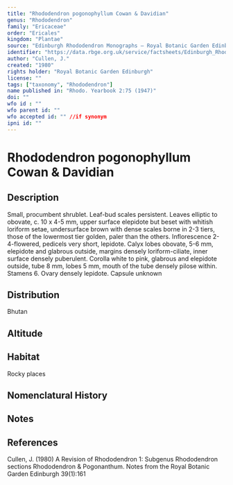 ```yaml
---
title: "Rhododendron pogonophyllum Cowan & Davidian"
genus: "Rhododendron"
family: "Ericaceae"
order: "Ericales"
kingdom: "Plantae"
source: "Edinburgh Rhododendron Monographs – Royal Botanic Garden Edinburgh"
identifier: "https://data.rbge.org.uk/service/factsheets/Edinburgh_Rhododendron_Monographs.xhtml"
author: "Cullen, J."
created: "1980"
rights holder: "Royal Botanic Garden Edinburgh"
license: ""
tags: ["taxonomy", "Rhododendron"]
name published in: "Rhodo. Yearbook 2:75 (1947)"
doi: ""
wfo id : ""
wfo parent id: ""
wfo accepted id: "" //if synonym                      
ipni id: ""
---
```


                       

# Rhododendron pogonophyllum Cowan & Davidian

## Description
Small, procumbent shrublet. Leaf-bud scales persistent. Leaves elliptic to obovate, c. 10 x 4-5 mm, upper surface elepidote but beset with whitish loriform setae, undersurface brown with dense scales borne in 2-3 tiers, those of the lowermost tier golden, paler than the others. Inflorescence 2-4-flowered, pedicels very short, lepidote. Calyx lobes obovate, 5-6 mm, elepidote and glabrous outside, margins densely loriform-ciliate, inner surface densely puberulent. Corolla white to pink, glabrous and elepidote outside, tube 8 mm, lobes 5 mm, mouth of the tube densely pilose within. Stamens 6. Ovary densely lepidote. Capsule unknown

## Distribution
Bhutan

## Altitude


## Habitat
Rocky places

## Nomenclatural History

                       
## Notes


## References

Cullen, J. (1980) A Revision of Rhododendron 1: Subgenus Rhododendron sections Rhododendron & Pogonanthum. Notes from the Royal Botanic Garden Edinburgh 39(1):161
